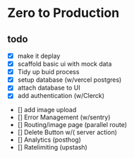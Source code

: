 # Zero to Production

## todo

- [x] make it deplay
- [x] scaffold basic ui with mock data
- [x] Tidy up buid process
- [x] setup database (w/vercel postgres)
- [x] attach database to UI
- [x] add authentication (w/Clerck)
- [] add image upload
- [] Error Management (w/sentry)
- [] Routing/image page (parallel route)
- [] Delete Button w/( server action)
- [] Analytics (posthog)
- [] Ratelimiting (upstash)
